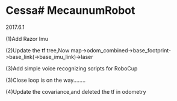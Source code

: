 # Cessa# MecaunumRobot
2017.6.1

(1)Add Razor Imu

(2)Update the tf tree,Now map->odom_combined->base_footprint->base_link(->base_imu_link)->laser

(3)Add simple voice recognizing scripts for RoboCup 

(3)Close loop is on the way........

(4)Update the covariance,and deleted the tf in odometry



